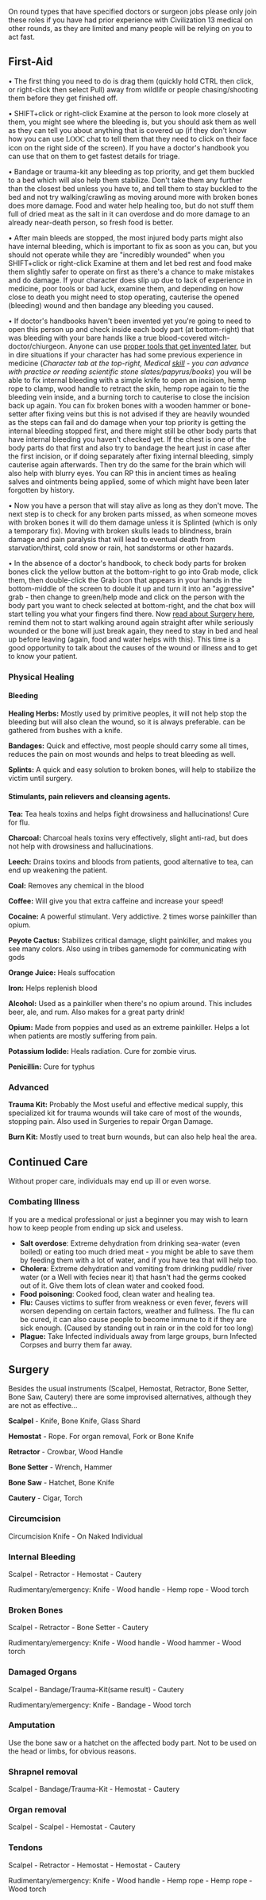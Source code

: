 On round types that have specified doctors or surgeon jobs please only
join these roles if you have had prior experience with Civilization 13
medical on other rounds, as they are limited and many people will be
relying on you to act fast.

## **First-Aid**

• The first thing you need to do is drag them (quickly hold CTRL then
click, or right-click then select Pull) away from wildlife or people
chasing/shooting them before they get finished off.

• SHIFT+click or right-click Examine at the person to look more closely
at them, you might see where the bleeding is, but you should ask them as
well as they can tell you about anything that is covered up (if they
don't know how you can use
<span style="font-family:Fixedsys;">LOOC</span> chat to tell them that
they need to click on their face icon on the right side of the screen).
If you have a doctor's handbook you can use that on them to get fastest
details for triage.

• Bandage or trauma-kit any bleeding as top priority, and get them
buckled to a bed which will also help them stabilize. Don't take them
any further than the closest bed unless you have to, and tell them to
stay buckled to the bed and not try walking/crawling as moving around
more with broken bones does more damage. Food and water help healing
too, but do not stuff them full of dried meat as the salt in it can
overdose and do more damage to an already near-death person, so fresh
food is better.

• After main bleeds are stopped, the most injured body parts might also
have internal bleeding, which is important to fix as soon as you can,
but you should not operate while they are "incredibly wounded" when you
SHIFT+click or right-click Examine at them and let bed rest and food
make them slightly safer to operate on first as there's a chance to make
mistakes and do damage. If your character does slip up due to lack of
experience in medicine, poor tools or bad luck, examine them, and
depending on how close to death you might need to stop operating,
cauterise the opened (bleeding) wound and then bandage any bleeding you
caused.

• If doctor's handbooks haven't been invented yet you're going to need
to open this person up and check inside each body part (at bottom-right)
that was bleeding with your bare hands like a true blood-covered
witch-doctor/chiurgeon. Anyone can use [proper tools that get invented
later](#Surgery "wikilink"), but in dire situations if your character
has had some previous experience in medicine (*Character tab at the
top-right, Medical [skill](skill "wikilink") - you can advance with
practice or reading scientific stone slates/papyrus/books*) you will be
able to fix internal bleeding with a simple knife to open an incision,
hemp rope to clamp, wood handle to retract the skin, hemp rope again to
tie the bleeding vein inside, and a burning torch to cauterise to close
the incision back up again. You can fix broken bones with a wooden
hammer or bone-setter after fixing veins but this is not advised if they
are heavily wounded as the steps can fail and do damage when your top
priority is getting the internal bleeding stopped first, and there might
still be other body parts that have internal bleeding you haven't
checked yet. If the chest is one of the body parts do that first and
also try to bandage the heart just in case after the first incision, or
if doing separately after fixing internal bleeding, simply cauterise
again afterwards. Then try do the same for the brain which will also
help with blurry eyes. You can RP this in ancient times as healing
salves and ointments being applied, some of which might have been later
forgotten by history.

• Now you have a person that will stay alive as long as they don't move.
The next step is to check for any broken parts missed, as when someone
moves with broken bones it will do them damage unless it is Splinted
(which is only a temporary fix). Moving with broken skulls leads to
blindness, brain damage and pain paralysis that will lead to eventual
death from starvation/thirst, cold snow or rain, hot sandstorms or other
hazards.

• In the absence of a doctor's handbook, to check body parts for broken
bones click the yellow button at the bottom-right to go into Grab mode,
click them, then double-click the Grab icon that appears in your hands
in the bottom-middle of the screen to double it up and turn it into an
"aggressive" grab - then change to green/help mode and click on the
person with the body part you want to check selected at bottom-right,
and the chat box will start telling you what your fingers find there.
Now [read about Surgery here](#Surgery "wikilink"), remind them not to
start walking around again straight after while seriously wounded or the
bone will just break again, they need to stay in bed and heal up before
leaving (again, food and water helps with this). This time is a good
opportunity to talk about the causes of the wound or illness and to get
to know your patient.

### Physical Healing

#### Bleeding

**Healing Herbs:** Mostly used by primitive peoples, it will not help
stop the bleeding but will also clean the wound, so it is always
preferable. can be gathered from bushes with a knife.

**Bandages:** Quick and effective, most people should carry some all
times, reduces the pain on most wounds and helps to treat bleeding as
well.

**Splints:** A quick and easy solution to broken bones, will help to
stabilize the victim until surgery.

#### Stimulants, pain relievers and cleansing agents.

**Tea:** Tea heals toxins and helps fight drowsiness and
hallucinations\! Cure for flu.

**Charcoal:** Charcoal heals toxins very effectively, slight anti-rad,
but does not help with drowsiness and hallucinations.

**Leech:** Drains toxins and bloods from patients, good alternative to
tea, can end up weakening the patient.

**Coal:** Removes any chemical in the blood

**Coffee:** Will give you that extra caffeine and increase your speed\!

**Cocaine:** A powerful stimulant. Very addictive. 2 times worse
painkiller than opium.

**Peyote Cactus:** Stabilizes critical damage, slight painkiller, and
makes you see many colors. Also using in tribes gamemode for
communicating with gods

**Orange Juice:** Heals suffocation

**Iron:** Helps replenish blood

**Alcohol:** Used as a painkiller when there's no opium around. This
includes beer, ale, and rum. Also makes for a great party drink\!

**Opium:** Made from poppies and used as an extreme painkiller. Helps a
lot when patients are mostly suffering from pain.

**Potassium Iodide:** Heals radiation. Cure for zombie virus.

**Penicillin:** Cure for typhus

### Advanced

**Trauma Kit:** Probably the Most useful and effective medical supply,
this specialized kit for trauma wounds will take care of most of the
wounds, stopping pain. Also used in Surgeries to repair Organ Damage.

**Burn Kit:** Mostly used to treat burn wounds, but can also help heal
the area.

## Continued Care

Without proper care, individuals may end up ill or even worse.

### Combating Illness

If you are a medical professional or just a beginner you may wish to
learn how to keep people from ending up sick and useless.

  - **Salt overdose**: Extreme dehydration from drinking sea-water (even
    boiled) or eating too much dried meat - you might be able to save
    them by feeding them with a lot of water, and if you have tea that
    will help too.
  - **Cholera**: Extreme dehydration and vomiting from drinking puddle/
    river water (or a Well with fecies near it) that hasn't had the
    germs cooked out of it. Give them lots of clean water and cooked
    food.
  - **Food poisoning**: Cooked food, clean water and healing tea.
  - **Flu:** Causes victims to suffer from weakness or even fever,
    fevers will worsen depending on certain factors, weather and
    fullness. The flu can be cured, it can also cause people to become
    immune to it if they are sick enough. (Caused by standing out in
    rain or in the cold for too long)
  - **Plague:** Take Infected individuals away from large groups, burn
    Infected Corpses and burry them far away.

## Surgery

Besides the usual instruments (Scalpel, Hemostat, Retractor, Bone
Setter, Bone Saw, Cautery) there are some improvised alternatives,
although they are not as effective...

**Scalpel** - Knife, Bone Knife, Glass Shard

**Hemostat** - Rope. For organ removal, Fork or Bone Knife

**Retractor** - Crowbar, Wood Handle

**Bone Setter** - Wrench, Hammer

**Bone Saw** - Hatchet, Bone Knife

**Cautery** - Cigar, Torch

### Circumcision

Circumcision Knife - On Naked Individual

### Internal Bleeding

Scalpel - Retractor - Hemostat - Cautery

Rudimentary/emergency: Knife - Wood handle - Hemp rope - Wood torch

### Broken Bones

Scalpel - Retractor - Bone Setter - Cautery

Rudimentary/emergency: Knife - Wood handle - Wood hammer - Wood torch

### Damaged Organs

Scalpel - Bandage/Trauma-Kit(same result) - Cautery

Rudimentary/emergency: Knife - Bandage - Wood torch

### Amputation

Use the bone saw or a hatchet on the affected body part. Not to be used
on the head or limbs, for obvious reasons.

### Shrapnel removal

Scalpel - Bandage/Trauma-Kit - Hemostat - Cautery

### Organ removal

Scalpel - Scalpel - Hemostat - Cautery

### Tendons

Scalpel - Retractor - Hemostat - Hemostat - Cautery

Rudimentary/emergency: Knife - Wood handle - Hemp rope - Hemp rope -
Wood torch